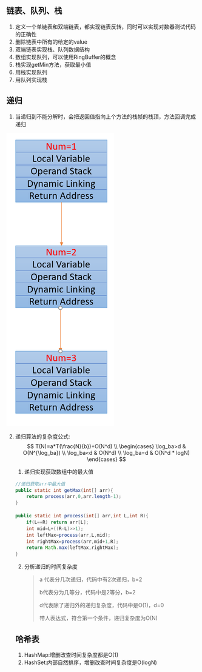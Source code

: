 ## 链表、队列、栈

1. 定义一个单链表和双端链表，都实现链表反转，同时可以实现对数器测试代码的正确性
2. 删除链表中所有的给定的value
3. 双端链表实现栈、队列数据结构
4. 数组实现队列，可以使用RingBuffer的概念
5. 栈实现getMin方法，获取最小值
6. 用栈实现队列
7. 用队列实现栈

## 递归

1. 当递归到不能分解时，会把返回值指向上个方法的栈帧的栈顶，方法回调完成递归

![jvm递归的实现](StackFrame.png)



2. 递归算法的复杂度公式:
   $$
   T(N)=a*T(\frac{N}{b})+O(N^d) \\
   \begin{cases}
   \log_ba>d & O(N^{\log_ba}) \\
   \log_ba<d & O(N^d) \\
   \log_ba=d & O(N^d * logN)
   \end{cases}
   $$

   1. 递归实现获取数组中的最大值

   ```java
   //递归获取arr中最大值
   public static int getMax(int[] arr){
       return process(arr,0,arr.length-1);
   }
   
   public static int process(int[] arr,int L,int R){
       if(L==R) return arr[L];
       int mid=L+((R-L)>>1);
       int leftMax=process(arr,L,mid);
       int rightMax=process(arr,mid+1,R);
       return Math.max(leftMax,rightMax);
   }
   ```

   2. 分析递归的时间复杂度

      > a 代表分几次递归，代码中有2次递归，b=2
      >
      > b代表分为几等分，代码中是2等分，b=2
      >
      > d代表除了递归外的递归复杂度，代码中是O(1)，d=0
      >
      > 带人表达式，符合第一个条件，递归复杂度为O(N)

   ## 哈希表

   1. HashMap:增删改查时间复杂度都是O(1)
   2. HashSet:内部自然排序，增删改查时间复杂度是O(logN)

